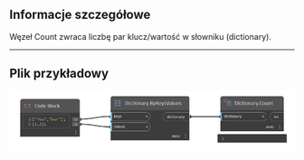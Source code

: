 ## Informacje szczegółowe
Węzeł Count zwraca liczbę par klucz/wartość w słowniku (dictionary).
___
## Plik przykładowy

![Count](./DesignScript.Builtin.Dictionary.Count_img.jpg)


